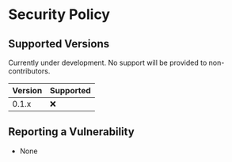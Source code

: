 # Security Policy

## Supported Versions

Currently under development. No support will be provided
to non-contributors.

| Version | Supported          |
| ------- | ------------------ |
| 0.1.x   | :x:                |

## Reporting a Vulnerability

- None
